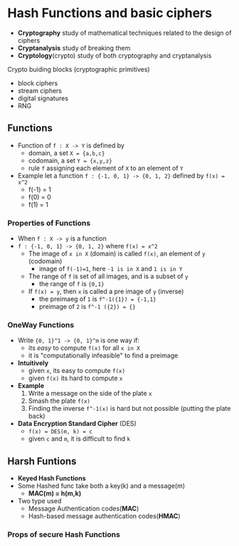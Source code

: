 # Hash Functions and basic ciphers

- **Cryptography** study of mathematical techniques related to the design of ciphers
- **Cryptanalysis** study of breaking them
- **Cryptology**(crypto) study of both cryptography and cryptanalysis

Crypto buiding blocks (cryptographic primitives)

- block ciphers
- stream ciphers
- digital signatures
- RNG

## Functions

- Function of `f : X -> Y` is defined by
  - domain, a set `X = {a,b,c}`
  - codomain, a set `Y = {x,y,z}`
  - rule `f` assigning each element of `X` to an element of `Y`
- Example let a function `f : {-1, 0, 1} -> {0, 1, 2}` defined by `f(x) = x^2`
  - f(-1) = 1
  - f(0) = 0
  - f(1) = 1

### Properties of Functions

- When `f : X -> y` is a function
- `f : {-1, 0, 1} -> {0, 1, 2}` where `f(x) = x^2`
  - The image of `x in X` (domain) is called `f(x)`, an element of `y` (codomain)
    - image of `f(-1)=1`, here `-1 is in X` and `1 is in Y`
  - The range of `f` is set of all images, and is a subset of `y`
    - the range of `f` is `{0,1}`
  - If `f(x) = y`, then `x` is called a pre image of `y` (inverse)
    - the preimaeg of `1` is `f^-1({1}) = {-1,1}`
    - preimage of `2` is `f^-1 ({2}) = {}`

### OneWay Functions

- Write `{0, 1}^1 -> {0, 1}^m` is one way if:
  - its *easy* to compute `f(x)` for all `x in X`
  - it is "computationally infeasible" to find a preimage
- **Intuitively**
  - given `x`, its easy to compute `f(x)`
  - given `f(x)` its hard to compute `x`
- **Example**
  1. Write a message on the side of the plate `x`
  2. Smash the plate `f(x)`
  3. Finding the inverse `f^-1(x)` is hard but not possible (putting the plate back)
- **Data Encryption Standard Cipher** (DES)
  - `f(x) = DES(m, k) = c`
  - given `c` and `m`, it is difficult to find `k`

## Harsh Funtions

- **Keyed Hash Functions**
- Some Hashed func take both a key(k) and a message(m)
  - **MAC(m) = h(m,k)**
- Two type used
  - Message Authentication codes(**MAC**)
  - Hash-based message authentication codes(**HMAC**)

### Props of secure Hash Functions